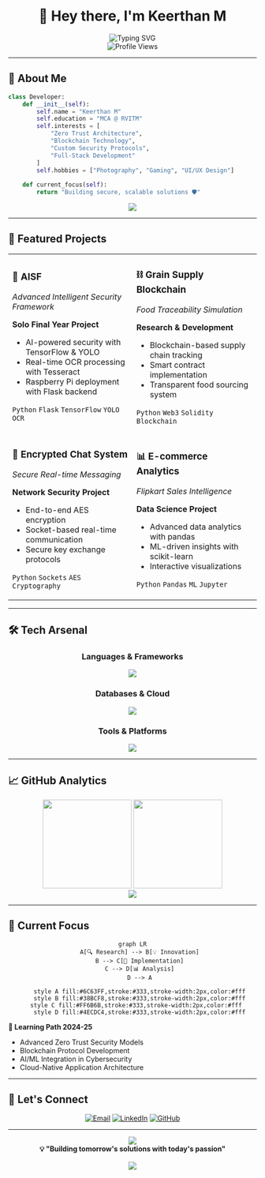 <div align="center">

# 👋 Hey there, I'm **Keerthan M**

<div>
  <img src="https://readme-typing-svg.herokuapp.com?font=Fira+Code&weight=500&size=22&pause=1000&color=6C63FF&center=true&vCenter=true&random=false&width=600&lines=MCA+Student+%7C+Python+Enthusiast;Cybersecurity+%26+Blockchain+Explorer;Full+Stack+Web+Developer;Building+Tomorrow's+Solutions" alt="Typing SVG" />
</div>

<img src="https://komarev.com/ghpvc/?username=keerthan-22&label=Profile%20views&color=6C63FF&style=for-the-badge" alt="Profile Views" />

</div>

---

## 🚀 **About Me**

```python
class Developer:
    def __init__(self):
        self.name = "Keerthan M"
        self.education = "MCA @ RVITM"
        self.interests = [
            "Zero Trust Architecture",
            "Blockchain Technology", 
            "Custom Security Protocols",
            "Full-Stack Development"
        ]
        self.hobbies = ["Photography", "Gaming", "UI/UX Design"]
        
    def current_focus(self):
        return "Building secure, scalable solutions 🛡️"
```

<div align="center">
  <img src="https://github-readme-activity-graph.vercel.app/graph?username=keerthan-22&bg_color=1a1b27&color=6C63FF&line=38bcf8&point=6C63FF&area=true&hide_border=true" />
</div>

---

## 💼 **Featured Projects**

<table>
<tr>
<td width="50%">

### 🤖 **AISF** 
*Advanced Intelligent Security Framework*

**Solo Final Year Project**
- AI-powered security with TensorFlow & YOLO
- Real-time OCR processing with Tesseract
- Raspberry Pi deployment with Flask backend

`Python` `Flask` `TensorFlow` `YOLO` `OCR`

</td>
<td width="50%">

### ⛓️ **Grain Supply Blockchain**
*Food Traceability Simulation*

**Research & Development**
- Blockchain-based supply chain tracking
- Smart contract implementation
- Transparent food sourcing system

`Python` `Web3` `Solidity` `Blockchain`

</td>
</tr>
<tr>
<td width="50%">

### 🔐 **Encrypted Chat System**
*Secure Real-time Messaging*

**Network Security Project**
- End-to-end AES encryption
- Socket-based real-time communication
- Secure key exchange protocols

`Python` `Sockets` `AES` `Cryptography`

</td>
<td width="50%">

### 📊 **E-commerce Analytics**
*Flipkart Sales Intelligence*

**Data Science Project**
- Advanced data analytics with pandas
- ML-driven insights with scikit-learn
- Interactive visualizations

`Python` `Pandas` `ML` `Jupyter`

</td>
</tr>
</table>

---

## 🛠️ **Tech Arsenal**

<div align="center">

### **Languages & Frameworks**
<p>
  <img src="https://skillicons.dev/icons?i=python,java,js,html,css,flask,nodejs,nextjs" />
</p>

### **Databases & Cloud**
<p>
  <img src="https://skillicons.dev/icons?i=mongodb,mysql,aws,firebase" />
</p>

### **Tools & Platforms**
<p>
  <img src="https://skillicons.dev/icons?i=git,github,linux,raspberrypi,docker,vscode" />
</p>

</div>

---

## 📈 **GitHub Analytics**

<div align="center">
  <img height="180em" src="https://github-readme-stats-sigma-five.vercel.app/api?username=keerthan-22&show_icons=true&theme=tokyonight&include_all_commits=true&count_private=true&hide_border=true&bg_color=0d1117"/>
  <img height="180em" src="https://github-readme-stats-sigma-five.vercel.app/api/top-langs/?username=keerthan-22&layout=compact&theme=tokyonight&hide_border=true&bg_color=0d1117"/>
</div>

<div align="center">
  <img src="https://github-readme-streak-stats.herokuapp.com/?user=keerthan-22&theme=tokyonight&hide_border=true&background=0D1117" />
</div>

---

## 🌟 **Current Focus**

<div align="center">

```mermaid
graph LR
    A[🔍 Research] --> B[💡 Innovation]
    B --> C[🚀 Implementation]
    C --> D[📊 Analysis]
    D --> A
    
    style A fill:#6C63FF,stroke:#333,stroke-width:2px,color:#fff
    style B fill:#38BCF8,stroke:#333,stroke-width:2px,color:#fff
    style C fill:#FF6B6B,stroke:#333,stroke-width:2px,color:#fff  
    style D fill:#4ECDC4,stroke:#333,stroke-width:2px,color:#fff
```

</div>

**🎯 Learning Path 2024-25**
- Advanced Zero Trust Security Models
- Blockchain Protocol Development  
- AI/ML Integration in Cybersecurity
- Cloud-Native Application Architecture

---

## 🤝 **Let's Connect**

<div align="center">

[![Email](https://img.shields.io/badge/Gmail-D14836?style=for-the-badge&logo=gmail&logoColor=white)](mailto:keerthanmithal@gmail.com)
[![LinkedIn](https://img.shields.io/badge/LinkedIn-0077B5?style=for-the-badge&logo=linkedin&logoColor=white)](https://www.linkedin.com/in/keerthan-m-773109230/)
[![GitHub](https://img.shields.io/badge/GitHub-100000?style=for-the-badge&logo=github&logoColor=white)](https://github.com/keerthan-22)

</div>

---

<div align="center">
  <img src="https://capsule-render.vercel.app/api?type=waving&color=gradient&height=100&section=footer&text=Thanks%20for%20visiting!&fontSize=16&fontColor=ffffff&animation=twinkling"/>
</div>

<div align="center">
  <b>💡 "Building tomorrow's solutions with today's passion"</b>
  <br><br>
  <img src="https://komarev.com/ghpvc/?username=keerthan-22&style=flat-square&color=6C63FF" />
</div>
